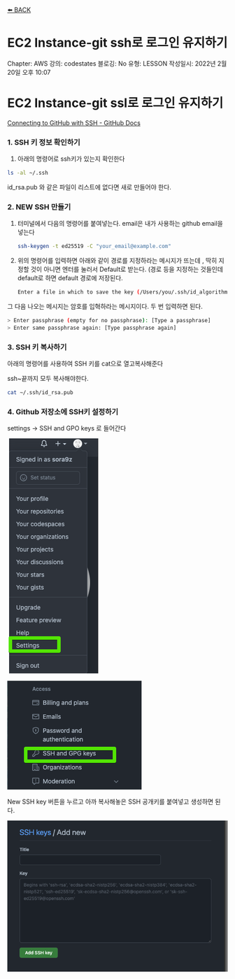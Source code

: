 [⬅️ BACK ](./README.md)

# EC2 Instance-git ssh로 로그인 유지하기

Chapter: AWS
강의: codestates
블로깅: No
유형: LESSON
작성일시: 2022년 2월 20일 오후 10:07

# EC2 Instance-git ssl로 로그인 유지하기

[Connecting to GitHub with SSH - GitHub Docs](https://docs.github.com/en/authentication/connecting-to-github-with-ssh)

### 1. SSH 키 정보 확인하기

1. 아래의 명령어로 ssh키가 있는지 확인한다

```bash
ls -al ~/.ssh
```

id_rsa.pub 와 같은 파일이 리스트에 없다면 새로 만들어야 한다.

### 2. NEW SSH 만들기

1. 터미널에서 다음의 명령어를 붙여넣는다. email은 내가 사용하는 github email을 넣는다

   ```bash
   ssh-keygen -t ed25519 -C "your_email@example.com"
   ```

2. 위의 명령어를 입력하면 아래와 같이 경로를 지정하라는 메시지가 뜨는데 , 딱히 지정할 것이 아니면 엔터를 눌러서 Default로 받는다. (경로 등을 지정하는 것들인데 default로 하면 default 경로에 저장된다.

   ```bash
   Enter a file in which to save the key (/Users/you/.ssh/id_algorithm): [Press enter]
   ```

그 다음 나오는 메시지는 암호를 입혁하라는 메시지이다. 두 번 입력하면 된다.

```bash
> Enter passphrase (empty for no passphrase): [Type a passphrase]
> Enter same passphrase again: [Type passphrase again]
```

### 3. SSH 키 복사하기

아래의 명령어를 사용하여 SSH 키를 cat으로 열고복사해준다

ssh~끝까지 모두 복사해야한다.

```bash
cat ~/.ssh/id_rsa.pub
```

### 4. Github 저장소에 SSH키 설정하기

settings → SSH and GPO keys 로 들어간다

![Untitled](img//Untitled.png)

![Untitled](img/Untitled%201.png)

New SSH key 버튼을 누르고 아까 복사해놓은 SSH 공개키를 붙여넣고 생성하면 된다.

![Untitled](img//Untitled%202.png)
